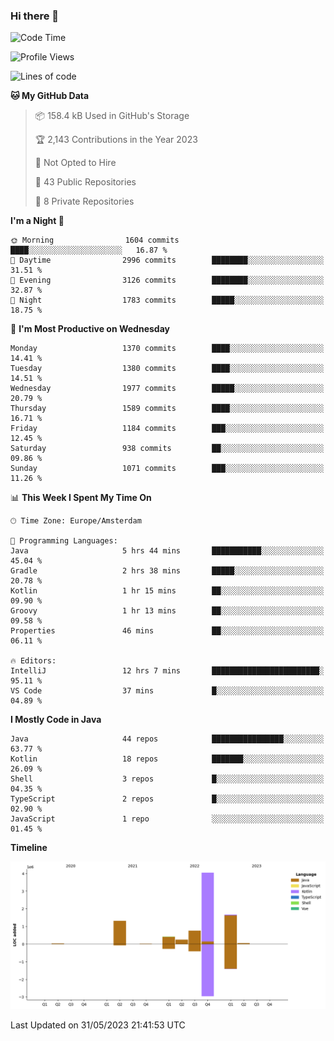 ### Hi there 👋


<!--START_SECTION:waka-->
![Code Time](http://img.shields.io/badge/Code%20Time-3%2C235%20hrs%206%20mins-blue)

![Profile Views](http://img.shields.io/badge/Profile%20Views-2-blue)

![Lines of code](https://img.shields.io/badge/From%20Hello%20World%20I%27ve%20Written-8.5%20million%20lines%20of%20code-blue)

**🐱 My GitHub Data** 

> 📦 158.4 kB Used in GitHub's Storage 
 > 
> 🏆 2,143 Contributions in the Year 2023
 > 
> 🚫 Not Opted to Hire
 > 
> 📜 43 Public Repositories 
 > 
> 🔑 8 Private Repositories 
 > 
**I'm a Night 🦉** 

```text
🌞 Morning                1604 commits        ████░░░░░░░░░░░░░░░░░░░░░   16.87 % 
🌆 Daytime                2996 commits        ████████░░░░░░░░░░░░░░░░░   31.51 % 
🌃 Evening                3126 commits        ████████░░░░░░░░░░░░░░░░░   32.87 % 
🌙 Night                  1783 commits        █████░░░░░░░░░░░░░░░░░░░░   18.75 % 
```
📅 **I'm Most Productive on Wednesday** 

```text
Monday                   1370 commits        ████░░░░░░░░░░░░░░░░░░░░░   14.41 % 
Tuesday                  1380 commits        ████░░░░░░░░░░░░░░░░░░░░░   14.51 % 
Wednesday                1977 commits        █████░░░░░░░░░░░░░░░░░░░░   20.79 % 
Thursday                 1589 commits        ████░░░░░░░░░░░░░░░░░░░░░   16.71 % 
Friday                   1184 commits        ███░░░░░░░░░░░░░░░░░░░░░░   12.45 % 
Saturday                 938 commits         ██░░░░░░░░░░░░░░░░░░░░░░░   09.86 % 
Sunday                   1071 commits        ███░░░░░░░░░░░░░░░░░░░░░░   11.26 % 
```


📊 **This Week I Spent My Time On** 

```text
🕑︎ Time Zone: Europe/Amsterdam

💬 Programming Languages: 
Java                     5 hrs 44 mins       ███████████░░░░░░░░░░░░░░   45.04 % 
Gradle                   2 hrs 38 mins       █████░░░░░░░░░░░░░░░░░░░░   20.78 % 
Kotlin                   1 hr 15 mins        ██░░░░░░░░░░░░░░░░░░░░░░░   09.90 % 
Groovy                   1 hr 13 mins        ██░░░░░░░░░░░░░░░░░░░░░░░   09.58 % 
Properties               46 mins             ██░░░░░░░░░░░░░░░░░░░░░░░   06.11 % 

🔥 Editors: 
IntelliJ                 12 hrs 7 mins       ████████████████████████░   95.11 % 
VS Code                  37 mins             █░░░░░░░░░░░░░░░░░░░░░░░░   04.89 % 
```

**I Mostly Code in Java** 

```text
Java                     44 repos            ████████████████░░░░░░░░░   63.77 % 
Kotlin                   18 repos            ███████░░░░░░░░░░░░░░░░░░   26.09 % 
Shell                    3 repos             █░░░░░░░░░░░░░░░░░░░░░░░░   04.35 % 
TypeScript               2 repos             █░░░░░░░░░░░░░░░░░░░░░░░░   02.90 % 
JavaScript               1 repo              ░░░░░░░░░░░░░░░░░░░░░░░░░   01.45 % 
```



**Timeline**

![Lines of Code chart](https://raw.githubusercontent.com/powercasgamer/powercasgamer/master/assets/bar_graph.png)


 Last Updated on 31/05/2023 21:41:53 UTC
<!--END_SECTION:waka-->
